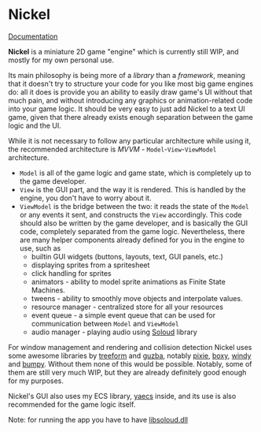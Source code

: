 # Nickel

[Documentation](https://silent-observer.github.io/nickel/nickel)

**Nickel** is a miniature 2D game "engine" which is currently still WIP, and mostly for my own
personal use.

Its main philosophy is being more of a _library_ than a _framework_, meaning that it doesn't try to
structure your code for you like most big game engines do: all it does is provide you an ability to
easily draw game's UI without that much pain, and without introducing any graphics or
animation-related code into your game logic.
It should be very easy to just add Nickel to a text UI game, given that there already exists enough
separation between the game logic and the UI.

While it is not necessary to follow any particular architecture while using it, the recommended
architecture is _MVVM_ - `Model`-`View`-`ViewModel` architecture.
- `Model` is all of the game logic and game state, which is completely up to the game developer.
- `View` is the GUI part, and the way it is rendered. This is handled by the engine, you don't have to
  worry about it.
- `ViewModel` is the bridge between the two: it reads the state of the `Model` or any events it sent,
  and constructs the `View` accordingly. This code should also be written by the game developer,
  and is basically the GUI code, completely separated from the game logic. Nevertheless, there are
  many helper components already defined for you in the engine to use, such as
    - builtin GUI widgets (buttons, layouts, text, GUI panels, etc.)
    - displaying sprites from a spritesheet
    - click handling for sprites
    - animators - ability to model sprite animations as Finite State Machines.
    - tweens - ability to smoothly move objects and interpolate values.
    - resource manager - centralized store for all your resources
    - event queue - a simple event queue that can be used for communication between `Model` and `ViewModel`
    - audio manager - playing audio using [Soloud](https://sol.gfxile.net/soloud/index.html) library

For window management and rendering and collision detection Nickel uses some awesome libraries by
[treeform](https://github.com/treeform) and [guzba](https://github.com/guzba), notably
[pixie](https://github.com/treeform/pixie), [boxy](https://github.com/treeform/boxy),
[windy](https://github.com/treeform/windy) and [bumpy](https://github.com/treeform/bumpy).
Without them none of this would be possible. Notably, some of them are still very much WIP, but
they are already definitely good enough for my purposes.

Nickel's GUI also uses my ECS library, [yaecs](https://github.com/silent-observer/yaecs) inside,
and its use is also recommended for the game logic itself.

Note: for running the app you have to have [libsoloud.dll](https://sol.gfxile.net/soloud/downloads.html)
